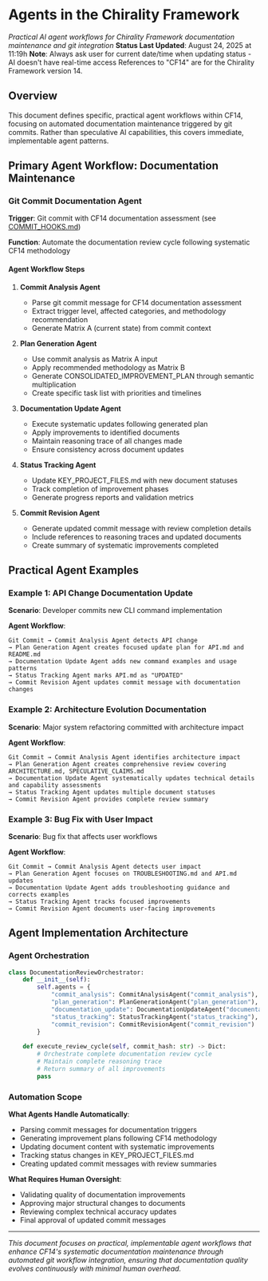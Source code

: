 # Agents in the Chirality Framework

*Practical AI agent workflows for Chirality Framework documentation maintenance and git integration*
**Status Last Updated**: August 24, 2025 at 11:19h
**Note**: Always ask user for current date/time when updating status - AI doesn't have real-time access
References to "CF14" are for the Chirality Framework version 14.

## Overview

This document defines specific, practical agent workflows within CF14, focusing on automated documentation maintenance triggered by git commits. Rather than speculative AI capabilities, this covers immediate, implementable agent patterns.

## Primary Agent Workflow: Documentation Maintenance

### Git Commit Documentation Agent

**Trigger**: Git commit with CF14 documentation assessment (see [COMMIT_HOOKS.md](COMMIT_HOOKS.md))

**Function**: Automate the documentation review cycle following systematic CF14 methodology

#### Agent Workflow Steps

1. **Commit Analysis Agent**
   - Parse git commit message for CF14 documentation assessment
   - Extract trigger level, affected categories, and methodology recommendation
   - Generate Matrix A (current state) from commit context

2. **Plan Generation Agent**
   - Use commit analysis as Matrix A input
   - Apply recommended methodology as Matrix B
   - Generate CONSOLIDATED_IMPROVEMENT_PLAN through semantic multiplication
   - Create specific task list with priorities and timelines

3. **Documentation Update Agent**
   - Execute systematic updates following generated plan
   - Apply improvements to identified documents
   - Maintain reasoning trace of all changes made
   - Ensure consistency across document updates

4. **Status Tracking Agent**
   - Update KEY_PROJECT_FILES.md with new document statuses
   - Track completion of improvement phases
   - Generate progress reports and validation metrics

5. **Commit Revision Agent**
   - Generate updated commit message with review completion details
   - Include references to reasoning traces and updated documents
   - Create summary of systematic improvements completed

## Practical Agent Examples

### Example 1: API Change Documentation Update

**Scenario**: Developer commits new CLI command implementation

**Agent Workflow**:
```
Git Commit → Commit Analysis Agent detects API change
→ Plan Generation Agent creates focused update plan for API.md and README.md
→ Documentation Update Agent adds new command examples and usage patterns
→ Status Tracking Agent marks API.md as "UPDATED"
→ Commit Revision Agent updates commit message with documentation changes
```

### Example 2: Architecture Evolution Documentation

**Scenario**: Major system refactoring committed with architecture impact

**Agent Workflow**:
```
Git Commit → Commit Analysis Agent identifies architecture impact
→ Plan Generation Agent creates comprehensive review covering ARCHITECTURE.md, SPECULATIVE_CLAIMS.md
→ Documentation Update Agent systematically updates technical details and capability assessments
→ Status Tracking Agent updates multiple document statuses
→ Commit Revision Agent provides complete review summary
```

### Example 3: Bug Fix with User Impact

**Scenario**: Bug fix that affects user workflows

**Agent Workflow**:
```
Git Commit → Commit Analysis Agent detects user impact
→ Plan Generation Agent focuses on TROUBLESHOOTING.md and API.md updates
→ Documentation Update Agent adds troubleshooting guidance and corrects examples
→ Status Tracking Agent tracks focused improvements
→ Commit Revision Agent documents user-facing improvements
```

## Agent Implementation Architecture

### Agent Orchestration

```python
class DocumentationReviewOrchestrator:
    def __init__(self):
        self.agents = {
            "commit_analysis": CommitAnalysisAgent("commit_analysis"),
            "plan_generation": PlanGenerationAgent("plan_generation"),
            "documentation_update": DocumentationUpdateAgent("documentation_update"),
            "status_tracking": StatusTrackingAgent("status_tracking"),
            "commit_revision": CommitRevisionAgent("commit_revision")
        }
    
    def execute_review_cycle(self, commit_hash: str) -> Dict:
        # Orchestrate complete documentation review cycle
        # Maintain complete reasoning trace
        # Return summary of all improvements
        pass
```

### Automation Scope

**What Agents Handle Automatically**:
- Parsing commit messages for documentation triggers
- Generating improvement plans following CF14 methodology
- Updating document content with systematic improvements
- Tracking status changes in KEY_PROJECT_FILES.md
- Creating updated commit messages with review summaries

**What Requires Human Oversight**:
- Validating quality of documentation improvements
- Approving major structural changes to documents
- Reviewing complex technical accuracy updates
- Final approval of updated commit messages


---

*This document focuses on practical, implementable agent workflows that enhance CF14's systematic documentation maintenance through automated git workflow integration, ensuring that documentation quality evolves continuously with minimal human overhead.*